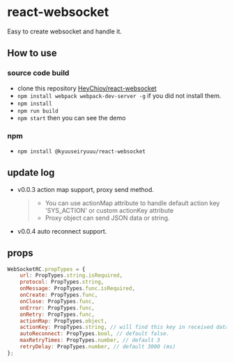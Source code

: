 # react-websocket
Easy to create websocket and handle it.

## How to use

### source code build
- clone this repository [HeyChioy/react-websocket](https://github.com/HeyChioy/react-websocket)
- `npm install webpack webpack-dev-server -g` if you did not install them.
- `npm install`
- `npm run build`
- `npm start`
then you can see the demo

### npm 

- `npm install @kyuuseiryuuu/react-websocket`


## update log

- v0.0.3 action map support, proxy send method.
   > - You can use actionMap attribute to handle default action key 'SYS_ACTION' or custom actionKey attribute
   > - Proxy object can send JSON data or string.
- v0.0.4 auto reconnect support.

## props

```js
WebSocketRC.propTypes = {
    url: PropTypes.string.isRequired,
    protocol: PropTypes.string,
    onMessage: PropTypes.func.isRequired,
    onCreate: PropTypes.func,
    onClose: PropTypes.func,
    onError: PropTypes.func,
    onRetry: PropTypes.func,
    actionMap: PropTypes.object,
    actionKey: PropTypes.string, // will find this key in received data and try to map action.
    autoReconnect: PropTypes.bool, // default false.
    maxRetryTimes: PropTypes.number, // default 3
    retryDelay: PropTypes.number, // default 3000 (ms)
};
```